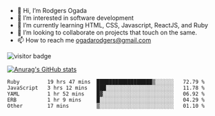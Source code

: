 - 👋 Hi, I’m Rodgers Ogada
- 👀 I’m interested in software development
- 🌱 I’m currently learning HTML, CSS, Javascript, ReactJS, and Ruby
- 💞️ I’m looking to collaborate on projects that touch on the same.
- 📫 How to reach me ogadarodgers@gmail.com

![visitor badge](https://visitor-badge.glitch.me/badge?page_id=ogada-otieno.visitor-badge)

[![Anurag's GitHub stats](https://github-readme-stats.vercel.app/api?username=ogada-otieno)](https://github.com/anuraghazra/github-readme-stats) 
<!--START_SECTION:waka-->

```text
Ruby         19 hrs 47 mins  ██████████████████▒░░░░░░   72.79 %
JavaScript   3 hrs 12 mins   ███░░░░░░░░░░░░░░░░░░░░░░   11.78 %
YAML         1 hr 52 mins    █▓░░░░░░░░░░░░░░░░░░░░░░░   06.92 %
ERB          1 hr 9 mins     █░░░░░░░░░░░░░░░░░░░░░░░░   04.29 %
Other        17 mins         ▒░░░░░░░░░░░░░░░░░░░░░░░░   01.10 %
```

<!--END_SECTION:waka-->

<!---
ogada-otieno/ogada-otieno is a ✨ special ✨ repository because its `README.md` (this file) appears on your GitHub profile.
You can click the Preview link to take a look at your changes.
--->
